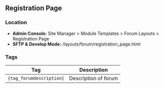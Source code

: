 ## Registration Page

### Location
* **Admin Console:** Site Manager > Module Templates > Forum Layouts > Registration Page
* **SFTP & Develop Mode:** /layouts/forum/registration_page.html

### Tags

Tag | Description
-------------- | -------------
`{tag_forumdescription}` | Description of forum
